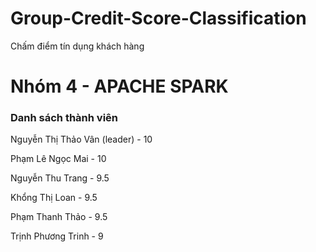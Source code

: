 # Group-Credit-Score-Classification
Chấm điểm tín dụng khách hàng

# Nhóm 4 - APACHE SPARK
### Danh sách thành viên
Nguyễn Thị Thảo Vân (leader) - 10

Phạm Lê Ngọc Mai  - 10

Nguyễn Thu Trang  - 9.5

Khổng Thị Loan  - 9.5

Phạm Thanh Thảo - 9.5

Trịnh Phương Trinh - 9
